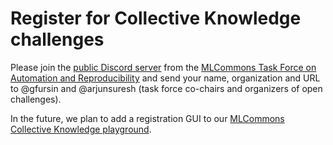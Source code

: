 ﻿# Register for Collective Knowledge challenges

Please join the [public Discord server](https://discord.gg/JjWNWXKxwT) 
from the [MLCommons Task Force on Automation and Reproducibility](../docs/taskforce.md) 
and send your name, organization and URL to @gfursin and @arjunsuresh 
(task force co-chairs and organizers of open challenges).

In the future, we plan to add a registration GUI to our [MLCommons Collective Knowledge playground](https://access.cKnowledge.org).
